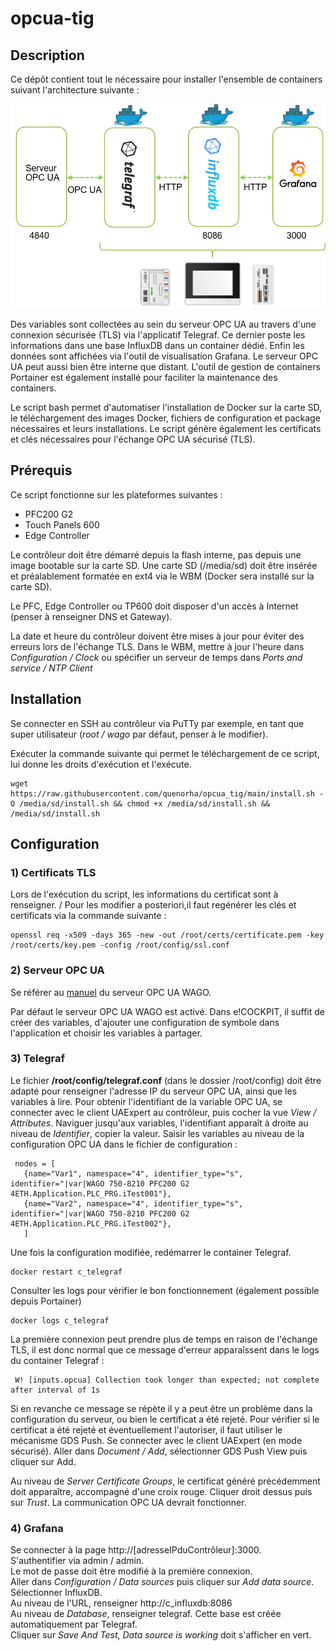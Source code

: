 # opcua-tig


## Description
Ce dépôt contient tout le nécessaire pour installer l'ensemble de containers suivant l'architecture suivante : 
<div style="text-align: center">
<img src="images/stack.png"
     alt="stack"/>
</div>

Des variables sont collectées au sein du serveur OPC UA au travers d'une connexion sécurisée (TLS) via l'applicatif Telegraf. Ce dernier poste les informations dans une base InfluxDB dans un container dédié.
Enfin les données sont affichées via l'outil de visualisation Grafana. 
Le serveur OPC UA peut aussi bien être interne que distant. 
L'outil de gestion de containers Portainer est également installé pour faciliter la maintenance des containers. 

Le script bash permet d'automatiser l'installation de Docker sur la carte SD, le téléchargement des images Docker, fichiers de configuration et package nécessaires et leurs installations.
Le script génère également les certificats et clés nécessaires pour l'échange OPC UA sécurisé (TLS).

## Prérequis

Ce script fonctionne sur les plateformes suivantes : 
- PFC200 G2
- Touch Panels 600
- Edge Controller

Le contrôleur doit être démarré depuis la flash interne, pas depuis une image bootable sur la carte SD.
Une carte SD (/media/sd) doit être insérée et préalablement formatée en ext4 via le WBM (Docker sera installé sur la carte SD).

Le PFC, Edge Controller ou TP600 doit disposer d'un accès à Internet (penser à renseigner DNS et Gateway).

La date et heure du contrôleur doivent être mises à jour pour éviter des erreurs lors de l'échange TLS. 
Dans le WBM, mettre à jour l'heure dans <em>Configuration / Clock</em> ou spécifier un serveur de temps dans <em>Ports and service / NTP Client</em>

## Installation
Se connecter en SSH au contrôleur via PuTTy par exemple, en tant que super utilisateur (<em>root / wago</em> par défaut, penser à le modifier).

Exécuter la commande suivante qui permet le téléchargement de ce script, lui donne les droits d'exécution et l'exécute.

```
wget https://raw.githubusercontent.com/quenorha/opcua_tig/main/install.sh -O /media/sd/install.sh && chmod +x /media/sd/install.sh && /media/sd/install.sh
```

## Configuration
 
###  1) Certificats TLS

Lors de l'exécution du script, les informations du certificat sont à renseigner. /
Pour les modifier a posteriori,il faut regénérer les clés et certificats via la commande suivante : 
```
openssl req -x509 -days 365 -new -out /root/certs/certificate.pem -key /root/certs/key.pem -config /root/config/ssl.conf
```

### 2) Serveur OPC UA
Se référer au <a href="https://www.wago.com/wagoweb/documentation/common/eng_info/OPC-UA/txxxxxxxx__OPCUA_Server__0en.pdf">manuel</a> du serveur OPC UA WAGO.

Par défaut le serveur OPC UA WAGO est activé. Dans e!COCKPIT, il suffit de créer des variables, d'ajouter une configuration de symbole dans l'application et choisir les variables à partager.


### 3) Telegraf
Le fichier <b>/root/config/telegraf.conf</b> (dans le dossier /root/config) doit être adapté pour renseigner l'adresse IP du serveur OPC UA, ainsi que les variables à lire. 
Pour obtenir l'identifiant de la variable OPC UA, se connecter avec le client UAExpert au contrôleur, puis cocher la vue <em>View / Attributes</em>.
Naviguer jusqu'aux variables, l'identifiant apparaît à droite au niveau de <em>Identifier</em>, copier la valeur.
Saisir les variables au niveau de la configuration OPC UA dans le fichier de configuration : 
 ```
  nodes = [
    {name="Var1", namespace="4", identifier_type="s", identifier="|var|WAGO 750-8210 PFC200 G2 4ETH.Application.PLC_PRG.iTest001"},
    {name="Var2", namespace="4", identifier_type="s", identifier="|var|WAGO 750-8210 PFC200 G2 4ETH.Application.PLC_PRG.iTest002"},
    ] 
  ```
Une fois la configuration modifiée, redémarrer le container Telegraf. 
 ```
 docker restart c_telegraf
 ```	 
Consulter les logs pour vérifier le bon fonctionnement (également possible depuis Portainer)
```
docker logs c_telegraf
```		 

La première connexion peut prendre plus de temps en raison de l'échange TLS, il est donc normal que ce message d'erreur apparaîssent dans le logs du container Telegraf : 
```
 W! [inputs.opcua] Collection took longer than expected; not complete after interval of 1s
```
Si en revanche ce message se répète il y a peut être un problème dans la configuration du serveur, ou bien le certificat a été rejeté. 
Pour vérifier si le certificat a été rejeté et éventuellement l'autoriser, il faut utiliser le mécanisme GDS Push. Se connecter avec le client UAExpert (en mode sécurisé). 
Aller dans <em>Document / Add</em>, sélectionner GDS Push View puis cliquer sur Add. 

Au niveau de <em>Server Certificate Groups</em>, le certificat généré précédemment doit apparaître, accompagné d'une croix rouge. Cliquer droit dessus puis sur <em>Trust</em>.
La communication OPC UA devrait fonctionner. 

### 4) Grafana

Se connecter à la page http://[adresseIPduContrôleur]:3000.  \
S'authentifier via admin / admin. \
Le mot de passe doit être modifié à la première connexion.  \
Aller dans <em>Configuration / Data sources</em> puis cliquer sur <em>Add data source</em>. \
Sélectionner InfluxDB. \
Au niveau de l'URL, renseigner http://c_influxdb:8086 \
Au niveau de <em>Database</em>, renseigner telegraf. Cette base est créée automatiquement par Telegraf. \
Cliquer sur <em>Save And Test</em>, <em>Data source is working</em> doit s'afficher en vert. 